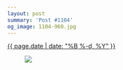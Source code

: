 ```yaml
---
layout: post
summary: 'Post #1104'
og_image: 1104-960.jpg
---
```


<div class="post">
 <time>
  <a href="/1104">
   {{ page.date | date: "%B %-d, %Y" }}
  </a>
 </time>
 <a href="/1104">
  <figure data-taken="2/26/2020">
   <img sizes="(min-width: 700px) 50vw, calc(100vw - 2rem)" src="{{ site.assets_url }}/1104-480.jpg" srcset="{{ site.assets_url }}/1104-240.jpg 240w, {{ site.assets_url }}/1104-480.jpg 480w, {{ site.assets_url }}/1104-720.jpg 720w, {{ site.assets_url }}/1104-960.jpg 960w"/>
  </figure>
 </a>
</div>

